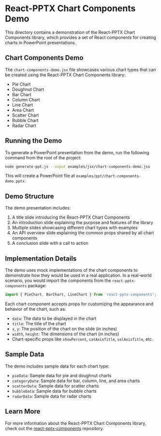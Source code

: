 # React-PPTX Chart Components Demo

This directory contains a demonstration of the React-PPTX Chart Components library, which provides a set of React components for creating charts in PowerPoint presentations.

## Chart Components Demo

The `chart-components-demo.jsx` file showcases various chart types that can be created using the React-PPTX Chart Components library:

- Pie Chart
- Doughnut Chart
- Bar Chart
- Column Chart
- Line Chart
- Area Chart
- Scatter Chart
- Bubble Chart
- Radar Chart

## Running the Demo

To generate a PowerPoint presentation from the demo, run the following command from the root of the project:

```bash
node generate-ppt.js --input examples/jsx/chart-components-demo.jsx
```

This will create a PowerPoint file at `examples/ppt/chart-components-demo.pptx`.

## Demo Structure

The demo presentation includes:

1. A title slide introducing the React-PPTX Chart Components
2. An introduction slide explaining the purpose and features of the library
3. Multiple slides showcasing different chart types with examples
4. An API overview slide explaining the common props shared by all chart components
5. A conclusion slide with a call to action

## Implementation Details

The demo uses mock implementations of the chart components to demonstrate how they would be used in a real application. In a real-world scenario, you would import the components from the `react-pptx-components` package:

```javascript
import { PieChart, BarChart, LineChart } from 'react-pptx-components';
```

Each chart component accepts props for customizing the appearance and behavior of the chart, such as:

- `data`: The data to be displayed in the chart
- `title`: The title of the chart
- `x`, `y`: The position of the chart on the slide (in inches)
- `width`, `height`: The dimensions of the chart (in inches)
- Chart-specific props like `showPercent`, `catAxisTitle`, `valAxisTitle`, etc.

## Sample Data

The demo includes sample data for each chart type:

- `pieData`: Sample data for pie and doughnut charts
- `categoryData`: Sample data for bar, column, line, and area charts
- `scatterData`: Sample data for scatter charts
- `bubbleData`: Sample data for bubble charts
- `radarData`: Sample data for radar charts

## Learn More

For more information about the React-PPTX Chart Components library, check out the [react-pptx-components](https://github.com/yourusername/react-pptx-components) repository. 